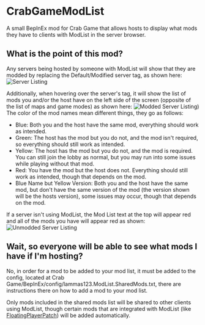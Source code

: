 # CrabGameModList
A small BepInEx mod for Crab Game that allows hosts to display what mods they have to clients with ModList in the server browser.

## What is the point of this mod?
Any servers being hosted by someone with ModList will show that they are modded by replacing the Default/Modified server tag, as shown here:
![Server Listing](https://github.com/user-attachments/assets/bdd904e3-8916-4733-9428-99c8885a447b)

Additionally, when hovering over the server's tag, it will show the list of mods you and/or the host have on the left side of the screen (opposite of the list of maps and game modes) as shown here:
![Modded Server Listing)](https://github.com/user-attachments/assets/505c9e6a-3d6f-4d8e-89af-2a57feb4fc3c)
The color of the mod names mean different things, they go as follows:
- Blue: Both you and the host have the same mod, everything should work as intended.
- Green: The host has the mod but you do not, and the mod isn't required, so everything should still work as intended.
- Yellow: The host has the mod but you do not, and the mod is required. You can still join the lobby as normal, but you may run into some issues while playing without that mod.
- Red: You have the mod but the host does not. Everything should still work as intended, though that depends on the mod.
- Blue Name but Yellow Version: Both you and the host have the same mod, but don't have the same version of the mod (the version shown will be the hosts version), some issues may occur, though that depends on the mod.

If a server isn't using ModList, the Mod List text at the top will appear red and all of the mods you have will appear red as shown:
![Unmodded Server Listing](https://github.com/user-attachments/assets/9f7771c7-f87c-455b-88c0-58009fda045e)

## Wait, so everyone will be able to see what mods I have if I'm hosting?
No, in order for a mod to be added to your mod list, it must be added to the config, located at Crab Game/BepInEx/config/lammas123.ModList.SharedMods.txt, there are instructions there on how to add a mod to your mod list.

Only mods included in the shared mods list will be shared to other clients using ModList, though certain mods that are integrated with ModList (like [FloatingPlayerPatch](https://github.com/lammas321/CrabGameFloatingPlayerPatch)) will be added automatically.
